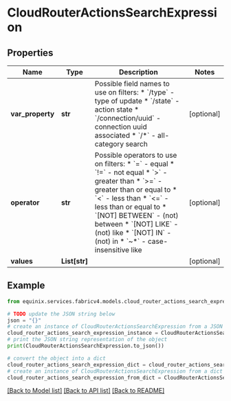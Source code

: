 # CloudRouterActionsSearchExpression


## Properties

Name | Type | Description | Notes
------------ | ------------- | ------------- | -------------
**var_property** | **str** | Possible field names to use on filters:  * &#x60;/type&#x60; - type of update  * &#x60;/state&#x60; - action state  * &#x60;/connection/uuid&#x60; - connection uuid associated  * &#x60;/*&#x60; - all-category search  | [optional] 
**operator** | **str** | Possible operators to use on filters:  * &#x60;&#x3D;&#x60; - equal  * &#x60;!&#x3D;&#x60; - not equal  * &#x60;&gt;&#x60; - greater than  * &#x60;&gt;&#x3D;&#x60; - greater than or equal to  * &#x60;&lt;&#x60; - less than  * &#x60;&lt;&#x3D;&#x60; - less than or equal to  * &#x60;[NOT] BETWEEN&#x60; - (not) between  * &#x60;[NOT] LIKE&#x60; - (not) like  * &#x60;[NOT] IN&#x60; - (not) in  * &#x60;~*&#x60; - case-insensitive like  | [optional] 
**values** | **List[str]** |  | [optional] 

## Example

```python
from equinix.services.fabricv4.models.cloud_router_actions_search_expression import CloudRouterActionsSearchExpression

# TODO update the JSON string below
json = "{}"
# create an instance of CloudRouterActionsSearchExpression from a JSON string
cloud_router_actions_search_expression_instance = CloudRouterActionsSearchExpression.from_json(json)
# print the JSON string representation of the object
print(CloudRouterActionsSearchExpression.to_json())

# convert the object into a dict
cloud_router_actions_search_expression_dict = cloud_router_actions_search_expression_instance.to_dict()
# create an instance of CloudRouterActionsSearchExpression from a dict
cloud_router_actions_search_expression_from_dict = CloudRouterActionsSearchExpression.from_dict(cloud_router_actions_search_expression_dict)
```
[[Back to Model list]](../README.md#documentation-for-models) [[Back to API list]](../README.md#documentation-for-api-endpoints) [[Back to README]](../README.md)


